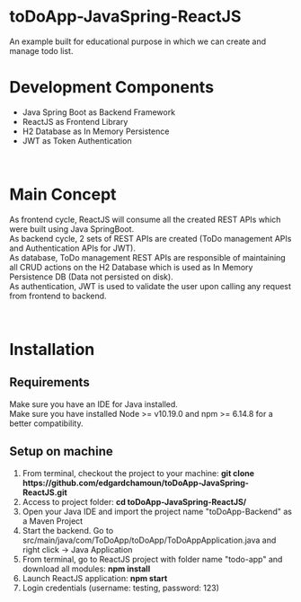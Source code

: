# toDoApp-JavaSpring-ReactJS

An example built for educational purpose in which we can create and manage todo list.
<br/>
<h1>Development Components</h1>
<ul>
  <li>Java Spring Boot as Backend Framework</li>
  <li>ReactJS as Frontend Library</li>
  <li>H2 Database as In Memory Persistence</li>
  <li>JWT as Token Authentication</li> 
</ul>
<br/>
<h1>Main Concept</h1>
<p>As frontend cycle, ReactJS will consume all the created REST APIs which were built using Java SpringBoot. <br/> 
As backend cycle, 2 sets of REST APIs are created (ToDo management APIs and Authentication APIs for JWT).<br/>
As database, ToDo management REST APIs are responsible of maintaining all CRUD actions on the H2 Database which is used as In Memory Persistence DB (Data not persisted on disk).<br/>
As authentication, JWT is used to validate the user upon calling any request from frontend to backend. </p>
<br/>
<h1>Installation</h1>
<h2>Requirements</h2>
<p>Make sure you have an IDE for Java installed.<br/>
Make sure you have installed Node >= v10.19.0 and npm >= 6.14.8 for a better compatibility.</p>
<h2>Setup on machine</h2>
<ol>
  <li>From terminal, checkout the project to your machine: <b>git clone https://github.com/edgardchamoun/toDoApp-JavaSpring-ReactJS.git</b></li>
  <li>Access to project folder: <b>cd toDoApp-JavaSpring-ReactJS/</b></li>
  <li>Open your Java IDE and import the project name "toDoApp-Backend" as a Maven Project</li>
  <li>Start the backend. Go to src/main/java/com/ToDoApp/toDoApp/ToDoAppApplication.java and right click -> Java Application</li>
  <li>From terminal, go to ReactJS project with folder name "todo-app" and download all modules: <b>npm install</b></li>
  <li>Launch ReactJS application: <b>npm start</b></li>
  <li>Login credentials (username: testing, password: 123)</li>
</ol>
